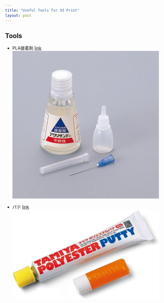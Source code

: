 ```yaml
---
title: "Useful Tools for 3d Print"
layout: post
---
```


<script async src="https://cdn.jsdelivr.net/npm/mathjax@3/es5/tex-chtml.js" id="MathJax-script"></script>
<script>
MathJax = {
  tex: {
    inlineMath: [['$', '$'],['\$', '\$']]
  }
};
</script>

## Tools
+ PLA接着剤
[link](https://www.amazon.co.jp/gp/product/B00940PF0W/ref=ppx_yo_dt_b_search_asin_title?ie=UTF8&psc=1)
![Alt text](../img/3dprinttools/glue.png)

+ パテ
[link](https://www.amazon.co.jp/dp/B0C8BGYTTS?ref=ppx_yo2ov_dt_b_fed_asin_title)
![Alt text](../img/3dprinttools/putty.png)